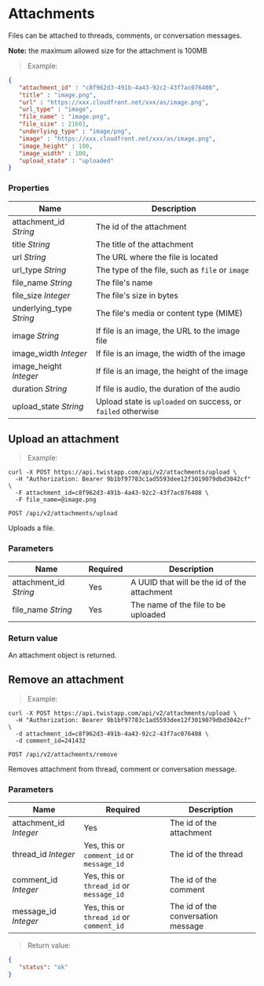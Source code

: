# Attachments

Files can be attached to threads, comments, or conversation messages.

**Note:** the maximum allowed size for the attachment is 100MB

> Example:

```json
{
   "attachment_id" : "c8f962d3-491b-4a43-92c2-43f7ac076408",
   "title" : "image.png",
   "url" : "https://xxx.cloudfront.net/xxx/as/image.png",
   "url_type" : "image",
   "file_name" : "image.png",
   "file_size" : 21601,
   "underlying_type" : "image/png",
   "image" : "https://xxx.cloudfront.net/xxx/as/image.png",
   "image_height" : 100,
   "image_width" : 100,
   "upload_state" : "uploaded"
}
```


### Properties

| Name | Description |
| --- | --- |
| attachment_id *String* | The id of the attachment |
| title *String* | The title of the attachment |
| url *String* | The URL where the file is located |
| url_type *String* | The type of the file, such as `file` or `image` |
| file_name *String* | The file's name |
| file_size *Integer* | The file's size in bytes |
| underlying_type *String* | The file's media or content type (MIME)|
| image *String* | If file is an image, the URL to the image file |
| image_width *Integer* | If file is an image, the width of the image |
| image_height *Integer* | If file is an image, the height of the image |
| duration *String* | If file is audio, the duration of the audio |
| upload_state *String* | Upload state is `uploaded` on success, or `failed` otherwise |


## Upload an attachment

> Example:

```shell
curl -X POST https://api.twistapp.com/api/v2/attachments/upload \
  -H "Authorization: Bearer 9b1bf97783c1ad5593dee12f3019079dbd3042cf" \ 
  -F attachment_id=c8f962d3-491b-4a43-92c2-43f7ac076408 \
  -F file_name=@image.png
```

`POST /api/v2/attachments/upload`

Uploads a file.

### Parameters

| Name | Required | Description |
| --- | --- | --- |
| attachment_id *String* | Yes | A UUID that will be the id of the attachment |
| file_name *String* | Yes | The name of the file to be uploaded |

### Return value

An attachment object is returned.


## Remove an attachment

> Example:

```shell
curl -X POST https://api.twistapp.com/api/v2/attachments/upload \
  -H "Authorization: Bearer 9b1bf97783c1ad5593dee12f3019079dbd3042cf" \ 
  -d attachment_id=c8f962d3-491b-4a43-92c2-43f7ac076408 \
  -d comment_id=241432
```

`POST /api/v2/attachments/remove`

Removes attachment from thread, comment or conversation message.

### Parameters
| Name | Required | Description |
| --- | --- | --- |
| attachment_id *Integer* | Yes | The id of the attachment |
| thread_id *Integer* | Yes, this or `comment_id` or `message_id` | The id of the thread |
| comment_id *Integer* | Yes, this or `thread_id` or `message_id` | The id of the comment |
| message_id *Integer* | Yes, this or `thread_id` or `comment_id` | The id of the conversation message |

> Return value:

```json
{
   "status": "ok"
}
```
